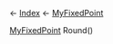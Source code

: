 ← [Index](Api-Index) ← [MyFixedPoint](VRage.MyFixedPoint)

[MyFixedPoint](VRage.MyFixedPoint) Round()